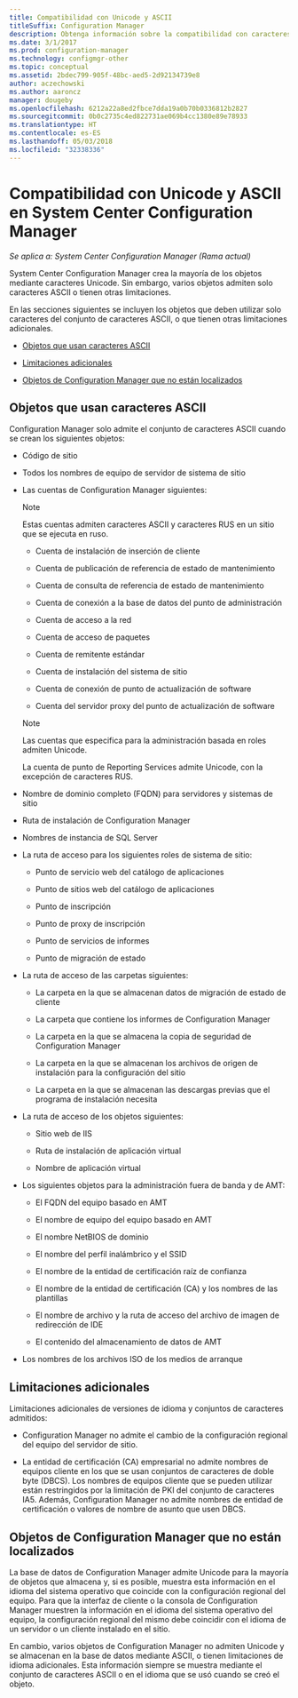 ```yaml
---
title: Compatibilidad con Unicode y ASCII
titleSuffix: Configuration Manager
description: Obtenga información sobre la compatibilidad con caracteres Unicode y ASCII en objetos de System Center Configuration Manager.
ms.date: 3/1/2017
ms.prod: configuration-manager
ms.technology: configmgr-other
ms.topic: conceptual
ms.assetid: 2bdec799-905f-48bc-aed5-2d92134739e8
author: aczechowski
ms.author: aaroncz
manager: dougeby
ms.openlocfilehash: 6212a22a8ed2fbce7dda19a0b70b0336812b2827
ms.sourcegitcommit: 0b0c2735c4ed822731ae069b4cc1380e89e78933
ms.translationtype: HT
ms.contentlocale: es-ES
ms.lasthandoff: 05/03/2018
ms.locfileid: "32338336"
---
```

# <a name="unicode-and-ascii-support-in-system-center-configuration-manager"></a>Compatibilidad con Unicode y ASCII en System Center Configuration Manager

*Se aplica a: System Center Configuration Manager (Rama actual)*

System Center Configuration Manager crea la mayoría de los objetos mediante caracteres Unicode. Sin embargo, varios objetos admiten solo caracteres ASCII o tienen otras limitaciones.  

 En las secciones siguientes se incluyen los objetos que deben utilizar solo caracteres del conjunto de caracteres ASCII, o que tienen otras limitaciones adicionales.  

-   [Objetos que usan caracteres ASCII](#BKMK_ASCIIchar)  

-   [Limitaciones adicionales](#BKMK_OtherCharLimitations)  

-   [Objetos de Configuration Manager que no están localizados](#BKMK_LangNonLocalize)  

##  <a name="BKMK_ASCIIchar"></a> Objetos que usan caracteres ASCII  
 Configuration Manager solo admite el conjunto de caracteres ASCII cuando se crean los siguientes objetos:  

-   Código de sitio  

-   Todos los nombres de equipo de servidor de sistema de sitio  

-   Las cuentas de Configuration Manager siguientes:  

    > [!NOTE]  
    >  Estas cuentas admiten caracteres ASCII y caracteres RUS en un sitio que se ejecuta en ruso.  

    -   Cuenta de instalación de inserción de cliente  

    -   Cuenta de publicación de referencia de estado de mantenimiento  

    -   Cuenta de consulta de referencia de estado de mantenimiento  

    -   Cuenta de conexión a la base de datos del punto de administración  

    -   Cuenta de acceso a la red  

    -   Cuenta de acceso de paquetes  

    -   Cuenta de remitente estándar  

    -   Cuenta de instalación del sistema de sitio  

    -   Cuenta de conexión de punto de actualización de software  

    -   Cuenta del servidor proxy del punto de actualización de software  

    > [!NOTE]  
    >  Las cuentas que especifica para la administración basada en roles admiten Unicode.  
    >   
    >  La cuenta de punto de Reporting Services admite Unicode, con la excepción de caracteres RUS.  

-   Nombre de dominio completo (FQDN) para servidores y sistemas de sitio  

-   Ruta de instalación de Configuration Manager  

-   Nombres de instancia de SQL Server  

-   La ruta de acceso para los siguientes roles de sistema de sitio:  

    -   Punto de servicio web del catálogo de aplicaciones  

    -   Punto de sitios web del catálogo de aplicaciones  

    -   Punto de inscripción  

    -   Punto de proxy de inscripción  

    -   Punto de servicios de informes  

    -   Punto de migración de estado  

-   La ruta de acceso de las carpetas siguientes:  

    -   La carpeta en la que se almacenan datos de migración de estado de cliente  

    -   La carpeta que contiene los informes de Configuration Manager  

    -   La carpeta en la que se almacena la copia de seguridad de Configuration Manager  

    -   La carpeta en la que se almacenan los archivos de origen de instalación para la configuración del sitio  

    -   La carpeta en la que se almacenan las descargas previas que el programa de instalación necesita  

-   La ruta de acceso de los objetos siguientes:  

    -   Sitio web de IIS  

    -   Ruta de instalación de aplicación virtual  

    -   Nombre de aplicación virtual  

-   Los siguientes objetos para la administración fuera de banda y de AMT:  

    -   El FQDN del equipo basado en AMT  

    -   El nombre de equipo del equipo basado en AMT  

    -   El nombre NetBIOS de dominio  

    -   El nombre del perfil inalámbrico y el SSID  

    -   El nombre de la entidad de certificación raíz de confianza  

    -   El nombre de la entidad de certificación (CA) y los nombres de las plantillas  

    -   El nombre de archivo y la ruta de acceso del archivo de imagen de redirección de IDE  

    -   El contenido del almacenamiento de datos de AMT  

-   Los nombres de los archivos ISO de los medios de arranque  

##  <a name="BKMK_OtherCharLimitations"></a> Limitaciones adicionales  
 Limitaciones adicionales de versiones de idioma y conjuntos de caracteres admitidos:  

-   Configuration Manager no admite el cambio de la configuración regional del equipo del servidor de sitio.  

-   La entidad de certificación (CA) empresarial no admite nombres de equipos cliente en los que se usan conjuntos de caracteres de doble byte (DBCS). Los nombres de equipos cliente que se pueden utilizar están restringidos por la limitación de PKI del conjunto de caracteres IA5. Además, Configuration Manager no admite nombres de entidad de certificación o valores de nombre de asunto que usen DBCS.  

##  <a name="BKMK_LangNonLocalize"></a> Objetos de Configuration Manager que no están localizados  
 La base de datos de Configuration Manager admite Unicode para la mayoría de objetos que almacena y, si es posible, muestra esta información en el idioma del sistema operativo que coincide con la configuración regional del equipo. Para que la interfaz de cliente o la consola de Configuration Manager muestren la información en el idioma del sistema operativo del equipo, la configuración regional del mismo debe coincidir con el idioma de un servidor o un cliente instalado en el sitio.  

 En cambio, varios objetos de Configuration Manager no admiten Unicode y se almacenan en la base de datos mediante ASCII, o tienen limitaciones de idioma adicionales. Esta información siempre se muestra mediante el conjunto de caracteres ASCII o en el idioma que se usó cuando se creó el objeto.  
